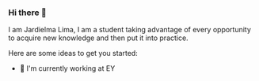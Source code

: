 ### Hi there 👋
I am Jardielma Lima, I am a student taking advantage of every opportunity to acquire new knowledge and then put it into practice.

<!--
**JardielmaQueiroz/jardielmaQueiroz** is a ✨ _special_ ✨ repository because its `README.md` (this file) appears on your GitHub profile.
-->
Here are some ideas to get you started:

- 🔭 I'm currently working at EY
<!--  🌱 I’m currently learning ...
- 👯 I’m looking to collaborate on ...
- 🤔 I’m looking for help with ...
- 💬 Ask me about ...-->
<!-- - 📫 How to reach me: ...
- 😄 Pronouns: ...
- ⚡ Fun fact: ...-->

